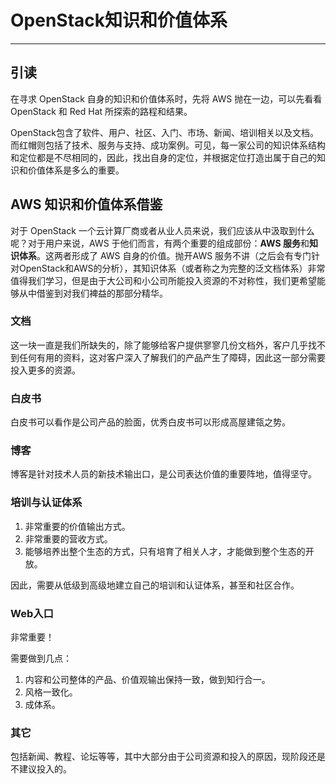 # OpenStack知识和价值体系

---

## 引读

在寻求 OpenStack 自身的知识和价值体系时，先将 AWS 抛在一边，可以先看看 OpenStack 和 Red Hat 所探索的路程和结果。

OpenStack包含了软件、用户、社区、入门、市场、新闻、培训相关以及文档。而红帽则包括了技术、服务与支持、成功案例。可见，每一家公司的知识体系结构和定位都是不尽相同的，因此，找出自身的定位，并根据定位打造出属于自己的知识和价值体系是多么的重要。

## AWS 知识和价值体系借鉴

对于 OpenStack 一个云计算厂商或者从业人员来说，我们应该从中汲取到什么呢？对于用户来说，AWS 于他们而言，有两个重要的组成部份：**AWS 服务**和**知识体系**。这两者形成了 AWS 自身的价值。抛开AWS 服务不讲（之后会有专门针对OpenStack和AWS的分析），其知识体系（或者称之为完整的泛文档体系）非常值得我们学习，但是由于大公司和小公司所能投入资源的不对称性，我们更希望能够从中借鉴到对我们裨益的那部分精华。

### 文档

这一块一直是我们所缺失的，除了能够给客户提供寥寥几份文档外，客户几乎找不到任何有用的资料，这对客户深入了解我们的产品产生了障碍，因此这一部分需要投入更多的资源。

### 白皮书

白皮书可以看作是公司产品的脸面，优秀白皮书可以形成高屋建瓴之势。

### 博客

博客是针对技术人员的新技术输出口，是公司表达价值的重要阵地，值得坚守。

### 培训与认证体系

1. 非常重要的价值输出方式。
2. 非常重要的营收方式。
3. 能够培养出整个生态的方式，只有培育了相关人才，才能做到整个生态的开放。

因此，需要从低级到高级地建立自己的培训和认证体系，甚至和社区合作。
### Web入口

非常重要！

需要做到几点：

1. 内容和公司整体的产品、价值观输出保持一致，做到知行合一。
2. 风格一致化。
3. 成体系。

### 其它

包括新闻、教程、论坛等等，其中大部分由于公司资源和投入的原因，现阶段还是不建议投入的。

